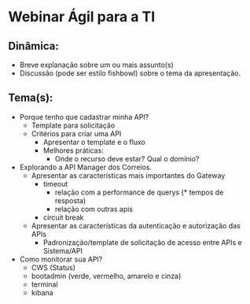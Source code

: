 # Webinar Ágil para a TI

## Dinâmica: 
- Breve explanação sobre um ou mais assunto(s)
- Discussão (pode ser estilo fishbowl) sobre o tema da apresentação.

## Tema(s):
- Porque tenho que cadastrar minha API?
  - Template para solicitação
  - Critérios para criar uma API
    - Apresentar o template e o fluxo
    - Melhores práticas:
      - Onde o recurso deve estar? Qual o domínio?
- Explorando a API Manager dos Correios.
  - Apresentar as características mais importantes do Gateway
    -  timeout
       -  relação com a performance de querys (* tempos de resposta)
       -  relação com outras apis
    - circuit break   
  - Apresentar as características da autenticação e autorização das APIs
    - Padronização/template de solicitação de acesso entre APIs e Sistema/API
- Como monitorar sua API?
  -  CWS (Status)
  -  bootadmin (verde, vermelho, amarelo e cinza)
  -  terminal 
  -  kibana



